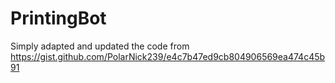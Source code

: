 # PrintingBot

Simply adapted and updated the code from 
https://gist.github.com/PolarNick239/e4c7b47ed9cb804906569ea474c45b91